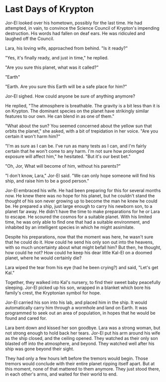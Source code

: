 # Last Days of Krypton

Jor-El looked over his hometown, possibly for the last time. He had attempted,
in vain, to convince the Science Council of Krypton's impending destruction. His
words had fallen on deaf ears. He was ridiculed and laughed off the Council.

Lara, his loving wife, approached from behind. "Is it ready?"

"Yes, it's finally ready, and just in time," he replied.

"Are you sure this planet, what was it called?"

"Earth"

"Earth. Are you sure this Earth will be a safe place for him?"

Jor-El sighed. How could anyone be sure of anything anymore?

He replied, "The atmosphere is breathable. The gravity is a bit less than it is
on Krypton. The dominant species on the planet have strikingly similar features
to our own. He can blend in as one of them."

"What about the sun? You seemed concerned about the yellow sun that orbits the
planet," she asked, with a bit of trepidation in her voice. "Are you certain it
won't harm him?"

"I'm as sure as I can be. I've run as many tests as I can, and I'm fairly
certain that he won't come to any harm. I'm not sure how prolonged exposure will
affect him," he hesitated. "But it's our best bet."

"Oh, Jor, What will become of him, without his parents?"

"I don't know, Lara," Jor-El said. "We can only hope someone will find his ship,
and raise him to be a good person."

Jor-El embraced his wife. He had been preparing for this for several months
now. He knew there was no hope for his planet, but he couldn't stand the thought
of his son never growing up to become the man he knew he could be. He prepared a
ship, just large enough to carry his newborn son, to a planet far away. He
didn't have the time to make preparations for he or Lara to escape. He scoured
the cosmos for a suitable planet. With his limited time, he was only able to
find one that had a suitable environment, and inhabited by an intelligent
species in which he might assimilate.

Despite his preparations, now that the moment was here, he wasn't sure that he
could do it. How could he send his only son out into the heavens, with so much
uncertainty about what might befall him? But then, he thought, how could he not?
How could he keep his dear little Kal-El on a doomed planet, where he would
certainly die?

Lara wiped the tear from his eye (had he been crying?) and said, "Let's get
Kal."

Together, they walked into Kal's nursery, to find their sweet baby peacefully
sleeping. Jor-El picked up his son, wrapped in a blanket which bore his family's
crest, the Kryptonian symbol for hope.

Jor-El carried his son into his lab, and placed him in the ship. It would
automatically carry him through a wormhole and land on Earth. It was programmed
to seek out an area of population, in hopes that he would be found and cared
for.

Lara bent down and kissed her son goodbye. Lara was a strong woman, but not
strong enough to hold back her tears. Jor-El put his arm around his wife as the
ship closed, and the ceiling opened. They watched as their only son blasted off
into the atmosphere, and beyond. They watched well after his ship was gone
beyond their sight.

They had only a few hours left before the tremors would begin. Those tremors
would conclude with their entire planet ripping itself apart. But at this
moment, none of that mattered to them anymore. They just stood there, in each
other's arms, and waited for their world to end.

